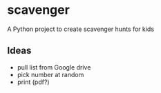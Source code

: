 # scavenger

A Python project to create scavenger hunts for kids


## Ideas
* pull list from Google drive
* pick number at random
* print (pdf?)
